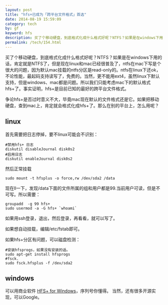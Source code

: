 ```yaml
---
layout: post
title: "hfs+已成为「跨平台文件格式」首选"
date: 2014-08-19 15:59:09
category: tech
by: gf
keyword: hfs
description: 买了个移动硬盘，到底格式化成什么格式好呢？NTFS？如果是在windows下用的话，肯定就是NTFS了，但是现在linux和mac已经很普及了，ntfs在mac下写是个很大的问题，因为默认mac挂载的ntfs分
permalink: /tech/154.html
---
```

买了个移动硬盘，到底格式化成什么格式好呢？NTFS？如果是在windows下用的话，肯定就是NTFS了，但是现在linux和mac已经很普及了，ntfs在mac下写是个很大的问题，因为默认mac挂载的ntfs分区是read-only的。ntfs在linux下还ok，不论性能，最起码支持读写了，免费的。当然，更不能用ext4，虽然linux下默认支持，但是windows、mac都是问题。所以我们只能考虑mac下的默认格式hfs+了。事实证明，hfs+是目前已知的最好的跨平台文件格式。

争论hfs+是否过时意义不大，毕竟mac现在默认的文件格式还是它。如果把移动硬盘，查到mac上，肯定就会格式化成hfs+了。那么在别的平台上，怎么用呢？

## linux ##

首先需要把日志停掉，要不linux可能会不识别：

``````````
#禁用hfs+ 日志
diskutil disableJournal disk0s2
#启用日志
diskutil enableJournal disk0s2
``````````

然后正常挂载

``````````
sudo mount -t hfsplus -o force,rw /dev/sda2 /data
``````````

现在ll一下，发现/data下面的文件所属的组和用户都是99.当前用户可读，但是不可写。所以需要：

``````````
groupadd  -g 99 hfs+
sudo usermod -a -G hfs+ `whoami`
``````````

如果用ssh登录，退出，然后登录，再看看，就可以写了。

如果想自动挂载，编辑/etc/fstab即可。

如果hfs+分区有问题，可以磁盘检测：

``````````
#安装hfsprogs，如果没有安装的话。
sudo apt-get install hfsprogs
#fsck.
sudo fsck.hfsplus -f /dev/sda2
``````````

## windows ##

可以用商业软件 [HFS+ for Windows][HFS_ for Windows]，序列号你懂得。 当然，还有很多开源实现，可以Google。


[HFS_ for Windows]: http://www.paragon-software.com/cn/home/hfs-windows/